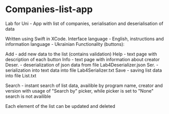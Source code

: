 # Companies-list-app
Lab for Uni - App with list of companies, serialisation and deserialisation of data

Written using Swift in XCode.
Interface language - English, instructions and information language - Ukrainian
Functionality (buttons):

Add - add new data to the list (contains validation)
Help - text page with description of each button
Info - text page with information about creator
Deser. - deserialization of json data from file Lab4Deserializer.json
Ser. - serialization into text data into file Lab4Serializer.txt
Save - saving list data into file List.txt

Search - instant search of list data, availible by program name, creator and version with usage of "Search by" picker, while picker is set to "None" search is 
not availible

Each element of the list can be updated and deleted 

